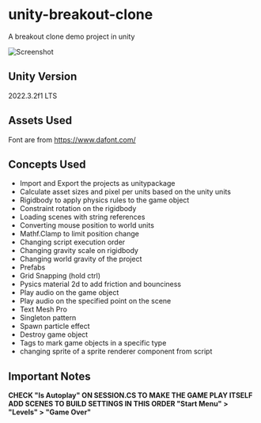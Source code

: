 # unity-breakout-clone
A breakout clone demo project in unity

![Screenshot](https://github.com/sinamhdn/unity-breakout-clone/assets/34884156/196a01f3-fd0c-4a2f-a411-28ae156aca74)

## Unity Version
2022.3.2f1 LTS

## Assets Used
Font are from https://www.dafont.com/ 

## Concepts Used
- Import and Export the projects as unitypackage
- Calculate asset sizes and pixel per units based on the unity units
- Rigidbody to apply physics rules to the game object
- Constraint rotation on the rigidbody
- Loading scenes with string references
- Converting mouse position to world units
- Mathf.Clamp to limit position change
- Changing script execution order
- Changing gravity scale on rigidbody
- Changing world gravity of the project
- Prefabs
- Grid Snapping (hold ctrl)
- Pysics material 2d to add friction and bounciness
- Play audio on the game object
- Play audio on the specified point on the scene
- Text Mesh Pro
- Singleton pattern
- Spawn particle effect
- Destroy game object
- Tags to mark game objects in a specific type
- changing sprite of a sprite renderer component from script

## Important Notes
**CHECK "Is Autoplay" ON SESSION.CS TO MAKE THE GAME PLAY ITSELF**
**ADD SCENES TO BUILD SETTINGS IN THIS ORDER "Start Menu" > "Levels" > "Game Over"**
